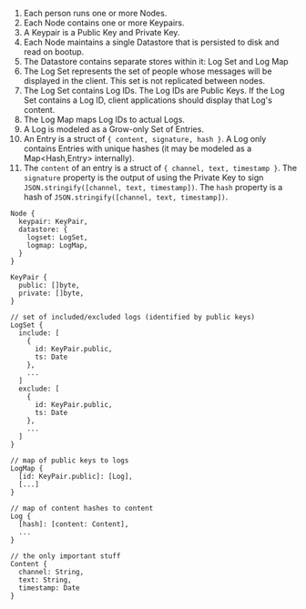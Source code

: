 1. Each person runs one or more Nodes.
1. Each Node contains one or more Keypairs.
1. A Keypair is a Public Key and Private Key.
1. Each Node maintains a single Datastore that is persisted to disk and read on bootup.
1. The Datastore contains separate stores within it: Log Set and Log Map
1. The Log Set represents the set of people whose messages will be displayed in the client. This set is not replicated between nodes.
1. The Log Set contains Log IDs. The Log IDs are Public Keys. If the Log Set contains a Log ID, client applications should display that Log's content.
1. The Log Map maps Log IDs to actual Logs.
1. A Log is modeled as a Grow-only Set of Entries.
1. An Entry is a struct of `{ content, signature, hash }`. A Log only contains Entries with unique hashes (it may be modeled as a Map<Hash,Entry> internally).
1. The `content` of an entry is a struct of `{ channel, text, timestamp }`. The `signature` property is the output of using the Private Key to sign `JSON.stringify([channel, text, timestamp])`. The `hash` property is a hash of `JSON.stringify([channel, text, timestamp])`.

```
Node {
  keypair: KeyPair,
  datastore: {
    logset: LogSet,
    logmap: LogMap,
  }
}

KeyPair {
  public: []byte,
  private: []byte,
}

// set of included/excluded logs (identified by public keys)
LogSet {
  include: [
    {
      id: KeyPair.public,
      ts: Date
    },
    ...
  ]
  exclude: [
    {
      id: KeyPair.public,
      ts: Date
    },
    ...
  ]
}

// map of public keys to logs
LogMap {
  [id: KeyPair.public]: [Log],
  [...]
}

// map of content hashes to content
Log {
  [hash]: [content: Content],
  ...
}

// the only important stuff
Content {
  channel: String,
  text: String,
  timestamp: Date
}
```
